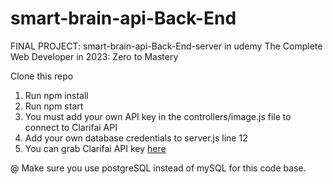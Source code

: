 # smart-brain-api-Back-End
FINAL PROJECT: smart-brain-api-Back-End-server in udemy The Complete Web Developer in 2023: Zero to Mastery 

Clone this repo
1. Run npm install
2. Run npm start
3. You must add your own API key in the controllers/image.js file to connect to Clarifai API
4. Add your own database credentials to server.js line 12
5. You can grab Clarifai API key [here](https://www.clarifai.com/)
   
@ Make sure you use postgreSQL instead of mySQL for this code base.
